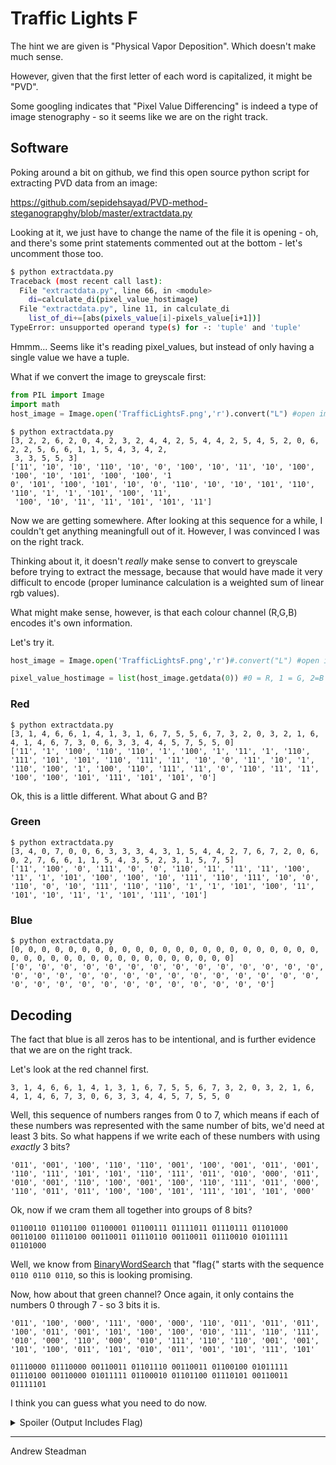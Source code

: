 # Traffic Lights F

The hint we are given is "Physical Vapor Deposition". Which doesn't make much sense.

However, given that the first letter of each word is capitalized, it might be "PVD".

Some googling indicates that "Pixel Value Differencing" is indeed a type of image stenography - so it seems like we are on the right track.

## Software

Poking around a bit on github, we find this open source python script for extracting PVD data from an image:

https://github.com/sepidehsayad/PVD-method-steganograpghy/blob/master/extractdata.py

Looking at it, we just have to change the name of the file it is opening - oh, and there's some print statements commented out at the bottom - let's uncomment those too.

```bash
$ python extractdata.py
Traceback (most recent call last):
  File "extractdata.py", line 66, in <module>
    di=calculate_di(pixel_value_hostimage)
  File "extractdata.py", line 11, in calculate_di
    list_of_di+=[abs(pixels_value[i]-pixels_value[i+1])]
TypeError: unsupported operand type(s) for -: 'tuple' and 'tuple'
```

Hmmm... Seems like it's reading pixel_values, but instead of only having a single value we have a tuple.

What if we convert the image to greyscale first:

```python
from PIL import Image
import math
host_image = Image.open('TrafficLightsF.png','r').convert("L") #open image
```

```
$ python extractdata.py
[3, 2, 2, 6, 2, 0, 4, 2, 3, 2, 4, 4, 2, 5, 4, 4, 2, 5, 4, 5, 2, 0, 6, 2, 2, 5, 6, 6, 1, 1, 5, 4, 3, 4, 2,
 3, 3, 5, 5, 3]
['11', '10', '10', '110', '10', '0', '100', '10', '11', '10', '100', '100', '10', '101', '100', '100', '1
0', '101', '100', '101', '10', '0', '110', '10', '10', '101', '110', '110', '1', '1', '101', '100', '11',
 '100', '10', '11', '11', '101', '101', '11']
```

Now we are getting somewhere. After looking at this sequence for a while, I couldn't get anything meaningfull out of it. However, I was convinced I was on the right track.

Thinking about it, it doesn't *really* make sense to convert to greyscale before trying to extract the message, because that would have made it very difficult to encode (proper luminance calculation is a weighted sum of linear rgb values).

What might make sense, however, is that each colour channel (R,G,B) encodes it's own information.

Let's try it.

```python
host_image = Image.open('TrafficLightsF.png','r')#.convert("L") #open image 

pixel_value_hostimage = list(host_image.getdata(0)) #0 = R, 1 = G, 2=B
```

### Red
```
$ python extractdata.py
[3, 1, 4, 6, 6, 1, 4, 1, 3, 1, 6, 7, 5, 5, 6, 7, 3, 2, 0, 3, 2, 1, 6, 4, 1, 4, 6, 7, 3, 0, 6, 3, 3, 4, 4, 5, 7, 5, 5, 0]
['11', '1', '100', '110', '110', '1', '100', '1', '11', '1', '110', '111', '101', '101', '110', '111', '11', '10', '0', '11', '10', '1', '110', '100', '1', '100', '110', '111', '11', '0', '110', '11', '11', '100', '100', '101', '111', '101', '101', '0']
```

Ok, this is a little different. What about G and B?

### Green

```
$ python extractdata.py
[3, 4, 0, 7, 0, 0, 6, 3, 3, 3, 4, 3, 1, 5, 4, 4, 2, 7, 6, 7, 2, 0, 6, 0, 2, 7, 6, 6, 1, 1, 5, 4, 3, 5, 2, 3, 1, 5, 7, 5]
['11', '100', '0', '111', '0', '0', '110', '11', '11', '11', '100', '11', '1', '101', '100', '100', '10', '111', '110', '111', '10', '0', '110', '0', '10', '111', '110', '110', '1', '1', '101', '100', '11', '101', '10', '11', '1', '101', '111', '101']
```

### Blue

```
$ python extractdata.py
[0, 0, 0, 0, 0, 0, 0, 0, 0, 0, 0, 0, 0, 0, 0, 0, 0, 0, 0, 0, 0, 0, 0, 0, 0, 0, 0, 0, 0, 0, 0, 0, 0, 0, 0, 0, 0, 0, 0, 0]
['0', '0', '0', '0', '0', '0', '0', '0', '0', '0', '0', '0', '0', '0', '0', '0', '0', '0', '0', '0', '0', '0', '0', '0', '0', '0', '0', '0', '0', '0', '0', '0', '0', '0', '0', '0', '0', '0', '0', '0']
```

## Decoding

The fact that blue is all zeros has to be intentional, and is further evidence that we are on the right track.

Let's look at the red channel first.

```
3, 1, 4, 6, 6, 1, 4, 1, 3, 1, 6, 7, 5, 5, 6, 7, 3, 2, 0, 3, 2, 1, 6, 4, 1, 4, 6, 7, 3, 0, 6, 3, 3, 4, 4, 5, 7, 5, 5, 0
```

Well, this sequence of numbers ranges from 0 to 7, which means if each of these numbers was represented with the same number of bits, we'd need at least 3 bits. So what happens if we write each of these numbers with using *exactly* 3 bits?

```
'011', '001', '100', '110', '110', '001', '100', '001', '011', '001', '110', '111', '101', '101', '110', '111', '011', '010', '000', '011', '010', '001', '110', '100', '001', '100', '110', '111', '011', '000', '110', '011', '011', '100', '100', '101', '111', '101', '101', '000'
```

Ok, now if we cram them all together into groups of 8 bits?

```
01100110 01101100 01100001 01100111 01111011 01110111 01101000 00110100 01110100 00110011 01110110 00110011 01110010 01011111 01101000
```

Well, we know from [BinaryWordSearch](../../Miscellaneous/BinaryWordSearch/readme.md) that "flag{" starts with the sequence `0110 0110 0110`, so this is looking promising.

Now, how about that green channel? Once again, it only contains the numbers 0 through 7 - so 3 bits it is.

```
'011', '100', '000', '111', '000', '000', '110', '011', '011', '011', '100', '011', '001', '101', '100', '100', '010', '111', '110', '111', '010', '000', '110', '000', '010', '111', '110', '110', '001', '001', '101', '100', '011', '101', '010', '011', '001', '101', '111', '101'
```

```
01110000 01110000 00110011 01101110 00110011 01100100 01011111 01110100 00110000 01011111 01100010 01101100 01110101 00110011 01111101
```

I think you can guess what you need to do now.

<details><summary>Spoiler (Output Includes Flag)</summary>
<p>

Putting the red and green channels together is missing exactly 1 character where the two strings meet; I'm guessing there just wasn't quite enough room in the image to encode that character. It was pretty easy to fill in manually (Thanks Malikaz for pointing out the problem).

```
flag{wh4t3v3r_h4pp3n3d_t0_blu3}
```

</p>
</details>

---
Andrew Steadman
